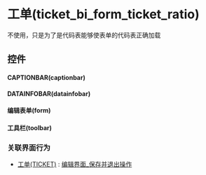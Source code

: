 # 工单(ticket_bi_form_ticket_ratio)  <!-- {docsify-ignore-all} -->


不使用，只是为了是代码表能够使表单的代码表正确加载



## 控件
#### CAPTIONBAR(captionbar)
#### DATAINFOBAR(datainfobar)
#### 编辑表单(form)
#### 工具栏(toolbar)


### 关联界面行为
  * [工单(TICKET)](module/ProdMgmt/ticket) : [编辑界面_保存并退出操作](module/ProdMgmt/ticket#界面行为)

<script>
 const { createApp } = Vue
  createApp({
    data() {
      return {

      }
    }
  }).use(ElementPlus).mount('#app')
</script>